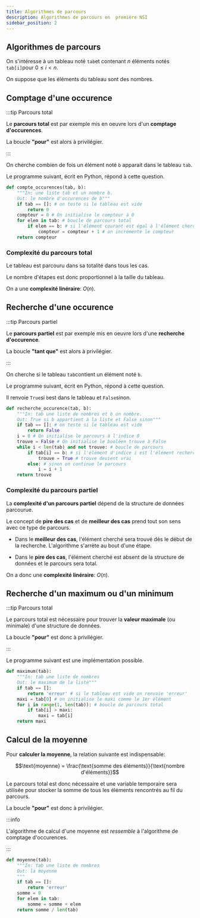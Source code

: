 ```yaml
---
title: Algorithmes de parcours
description: Algorithmes de parcours en  première NSI
sidebar_position: 2
---
```


## Algorithmes de parcours

On s'intéresse à un tableau noté `tab`et contenant $n$ éléments notés `tab[i]`pour $0 \leq i < n$.

On suppose que les éléments du tableau sont des nombres.

## Comptage d'une occurence

:::tip Parcours total

Le **parcours total** est par exemple mis en oeuvre lors d'un **comptage d'occurences**.

La boucle **"pour"** est alors à privilégier.

:::

On cherche combien de fois un élément noté `b` apparait dans le tableau `tab`.

Le programme suivant, écrit en Python, répond à cette question.

```python
def compte_occurences(tab, b):
    """In: une liste tab et un nombre b.
    Out: le nombre d'occurences de b"""
    if tab == []: # on teste si le tableau est vide
        return 0
    compteur = 0 # On initialise le compteur à 0
    for elem in tab: # boucle de parcours total
        if elem == b: # si l'élément courant est égal à l'élément cherché
            compteur = compteur + 1 # on incrémente le compteur
    return compteur
```

### Complexité du parcours total

Le tableau est parcouru dans sa totalité dans tous les cas.

Le nombre d'étapes est donc proportionnel à la taille du tableau.

On a une **complexité linéraire**: $O(n)$.

## Recherche d'une occurence

:::tip Parcours partiel

Le **parcours partiel** est par exemple mis en oeuvre lors d'une **recherche d'occurence**.

La boucle **"tant que"** est alors à privilégier.

:::

On cherche si le tableau `tab`contient un élément noté `b`.

Le programme suivant, écrit en Python, répond à cette question.

Il renvoie `True`si `b`est dans le tableau et `False`sinon.

```python
def recherche_occurence(tab, b):
    """In: tab une liste de nombres et b un nombre.
    Out: True si b appartient à la liste et False sinon"""
    if tab == []: # on teste si le tableau est vide
        return False
    i = 0 # On initialise le parcours à l'indice 0
    trouve = False # On initialise le booléen trouve à False
    while i < len(tab) and not trouve: # boucle de parcours
        if tab[i] == b: # si l'élément d'indice i est l'élément recherché
            trouve = True # trouve devient vrai
        else: # sinon on continue le parcours
            i = i + 1
    return trouve
```

### Complexité du parcours partiel

La **complexité d'un parcours partiel** dépend de la structure de données parcourue.

Le concept de **pire des cas** et de **meilleur des cas** prend tout son sens avec ce type de parcours.

- Dans le **meilleur des cas**, l'élément cherché sera trouvé dès le début de la recherche. L'algorithme s'arrète au bout d'une étape.

- Dans le **pire des cas**, l'élément cherché est absent de la structure de données et le parcours sera total.

On a donc une **complexité linéraire**: $O(n)$.

## Recherche d'un maximum ou d'un minimum

:::tip Parcours total

Le parcours total est nécessaire pour trouver la **valeur maximale** (ou minimale) d'une structure de données.

La boucle **"pour"** est donc à privilégier.

:::

Le programme suivant est une implémentation possible.

```python
def maximum(tab):
    """In: tab une liste de nombres
    Out: le maximum de la liste"""
    if tab == []:
        return 'erreur' # si le tableau est vide on renvoie 'erreur'
    maxi = tab[0] # on initialise le maxi comme le 1er élément
    for i in range(1, len(tab)): # boucle de parcours total
        if tab[i] > maxi:
            maxi = tab[i]
    return maxi
```

## Calcul de la moyenne

Pour **calculer la moyenne**, la relation suivante est indispensable:

$$\text{moyenne} = \frac{\text{somme des éléments}}{\text{nombre d'éléments}}$$

Le parcours total est donc nécessaire et une variable temporaire sera utilisée pour stocker la somme de tous les éléments rencontrés au fil du parcours.

La boucle **"pour"** est donc à privilégier.

:::info

L'algorithme de calcul d'une moyenne est _ressemble_ à l'algorithme de comptage d'occurences.

:::

```python
def moyenne(tab):
    """In: tab une liste de nombres
    Out: la moyenne
    """
    if tab == []:
        return 'erreur'
    somme = 0
    for elem in tab:
        somme = somme + elem
    return somme / len(tab)
```

